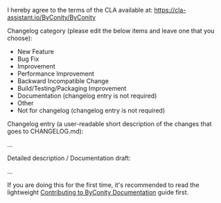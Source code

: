 I hereby agree to the terms of the CLA available at: https://cla-assistant.io/ByConity/ByConity  

Changelog category (please edit the below items and leave one that you choose):
- New Feature
- Bug Fix
- Improvement
- Performance Improvement
- Backward Incompatible Change
- Build/Testing/Packaging Improvement
- Documentation (changelog entry is not required)
- Other
- Not for changelog (changelog entry is not required)


Changelog entry (a user-readable short description of the changes that goes to CHANGELOG.md):

...


Detailed description / Documentation draft:

...


If you are doing this for the first time, it's recommended to read the lightweight [Contributing to ByConity Documentation](https://github.com/ByConity/ByConity/blob/master/CONTRIBUTING.md) guide first.

